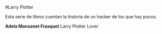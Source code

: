 #Larry Plotter

Esta serie de libros cuentan la historia de un hacker de los que hay pocos.

**Adela Mansanet Frasquet** Larry Plotter Lover
